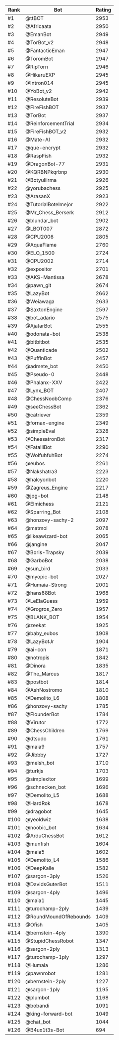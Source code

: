 Rank|Bot|Rating
---|---|---
#1|@ttBOT|2953
#2|@Africaata|2950
#3|@EmanBot|2949
#4|@TorBot_v2|2948
#5|@FantacticEman|2947
#6|@ToromBot|2947
#7|@RipTorn|2946
#8|@HikaruEXP|2945
#9|@Intron014|2945
#10|@YoBot_v2|2942
#11|@ResoluteBot|2939
#12|@FireFishBOT|2937
#13|@TorBot|2937
#14|@ReinforcementTrial|2934
#15|@FireFishBOT_v2|2932
#16|@Mate-AI|2932
#17|@que-encrypt|2932
#18|@RaspFish|2932
#19|@DragonBot-77|2931
#20|@KQRBNPkqrbnp|2930
#21|@Botyuliirma|2926
#22|@yorubachess|2925
#23|@ArasanX|2923
#24|@TutorialBotelmejor|2922
#25|@Mr_Chess_Berserk|2912
#26|@blundar_bot|2902
#27|@LBOT007|2872
#28|@CPU2006|2805
#29|@AquaFlame|2760
#30|@ELO_1500|2724
#31|@CPU2002|2714
#32|@expositor|2701
#33|@AKS-Mantissa|2678
#34|@pawn_git|2674
#35|@LazyBot|2662
#36|@Weiawaga|2633
#37|@SaxtonEngine|2597
#38|@bot_adario|2575
#39|@AjatarBot|2555
#40|@odonata-bot|2538
#41|@bitbitbot|2535
#42|@Quanticade|2502
#43|@PuffinBot|2457
#44|@admete_bot|2450
#45|@Pseudo-0|2448
#46|@Phalanx-XXV|2422
#47|@Lynx_BOT|2407
#48|@ChessNoobComp|2376
#49|@seeChessBot|2362
#50|@catriever|2359
#51|@fornax-engine|2349
#52|@simpleEval|2328
#53|@ChessatronBot|2317
#54|@FataliiBot|2290
#55|@WolfuhfuhBot|2274
#56|@eubos|2261
#57|@Nakshatra3|2223
#58|@halcyonbot|2220
#59|@Zagreus_Engine|2217
#60|@jpg-bot|2148
#61|@Elmichess|2121
#62|@Sparring_Bot|2108
#63|@honzovy-sachy-2|2097
#64|@matmoi|2078
#65|@likeawizard-bot|2065
#66|@jangine|2047
#67|@Boris-Trapsky|2039
#68|@GarboBot|2038
#69|@sun_bird|2033
#70|@myopic-bot|2027
#71|@Humaia-Strong|2001
#72|@hans68Bot|1968
#73|@LeElaGuess|1959
#74|@Grogros_Zero|1957
#75|@BLANK_BOT|1954
#76|@zeekat|1925
#77|@baby_eubos|1908
#78|@LazyBotJr|1904
#79|@ai-con|1871
#80|@notropis|1842
#81|@Dinora|1835
#82|@The_Marcus|1817
#83|@postbot|1814
#84|@AshNostromo|1810
#85|@Demolito_L6|1808
#86|@honzovy-sachy|1785
#87|@FlounderBot|1784
#88|@Virutor|1772
#89|@ChessChildren|1769
#90|@dtsudo|1761
#91|@maia9|1757
#92|@Jibbby|1727
#93|@melsh_bot|1710
#94|@turkjs|1703
#95|@simplexitor|1699
#96|@schnecken_bot|1696
#97|@Demolito_L5|1688
#98|@HardRok|1678
#99|@dragobot|1645
#100|@yeoldwiz|1638
#101|@noobic_bot|1634
#102|@ArduChessBot|1612
#103|@munfish|1604
#104|@maia5|1602
#105|@Demolito_L4|1586
#106|@DeepKalle|1582
#107|@sargon-3ply|1526
#108|@DavidsGuterBot|1511
#109|@sargon-4ply|1496
#110|@maia1|1445
#111|@turochamp-2ply|1439
#112|@RoundMoundOfRebounds|1409
#113|@Ofish|1405
#114|@bernstein-4ply|1390
#115|@StupidChessRobot|1347
#116|@sargon-2ply|1313
#117|@turochamp-1ply|1297
#118|@Humaia|1286
#119|@pawnrobot|1281
#120|@bernstein-2ply|1227
#121|@sargon-1ply|1195
#122|@plumbot|1168
#123|@bobandi|1091
#124|@king-forward-bot|1049
#125|@chat_bot|1044
#126|@B4ux1t3s-Bot|694
